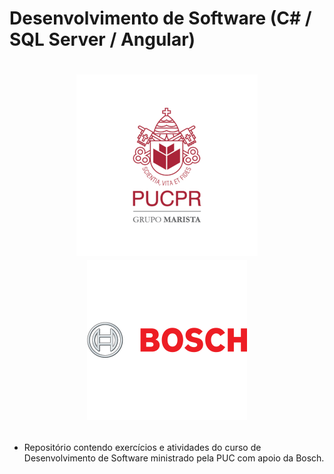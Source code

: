 # Desenvolvimento de Software (C# / SQL Server / Angular) 
# <p align= "center"><img src="puc.png"><img src="bosch.png"></p>
<ul>
<li>Repositório contendo exercícios e atividades do curso de Desenvolvimento de Software ministrado pela PUC com apoio da Bosch.
</ul>

